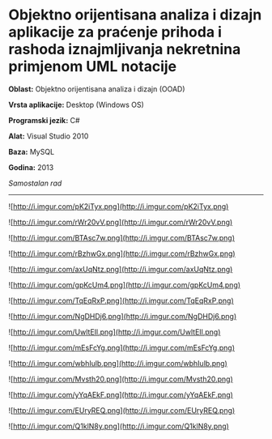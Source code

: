 # Objektno orijentisana analiza i dizajn aplikacije za praćenje prihoda i rashoda iznajmljivanja nekretnina primjenom UML notacije

**Oblast:** Objektno orijentisana analiza i dizajn (OOAD)

**Vrsta aplikacije:** Desktop (Windows OS)

**Programski jezik:** C#

**Alat:** Visual Studio 2010

**Baza:** MySQL

**Godina:** 2013

*Samostalan rad*

---


![http://i.imgur.com/pK2iTyx.png](http://i.imgur.com/pK2iTyx.png)

![http://i.imgur.com/rWr20vV.png](http://i.imgur.com/rWr20vV.png)

![http://i.imgur.com/BTAsc7w.png](http://i.imgur.com/BTAsc7w.png)

![http://i.imgur.com/rBzhwGx.png](http://i.imgur.com/rBzhwGx.png)

![http://i.imgur.com/axUqNtz.png](http://i.imgur.com/axUqNtz.png)

![http://i.imgur.com/gpKcUm4.png](http://i.imgur.com/gpKcUm4.png)

![http://i.imgur.com/TqEqRxP.png](http://i.imgur.com/TqEqRxP.png)

![http://i.imgur.com/NgDHDj6.png](http://i.imgur.com/NgDHDj6.png)

![http://i.imgur.com/UwltEIl.png](http://i.imgur.com/UwltEIl.png)

![http://i.imgur.com/mEsFcYg.png](http://i.imgur.com/mEsFcYg.png)

![http://i.imgur.com/wbhIulb.png](http://i.imgur.com/wbhIulb.png)

![http://i.imgur.com/Mvsth20.png](http://i.imgur.com/Mvsth20.png)

![http://i.imgur.com/yYqAEkF.png](http://i.imgur.com/yYqAEkF.png)

![http://i.imgur.com/EUryREQ.png](http://i.imgur.com/EUryREQ.png)

![http://i.imgur.com/Q1klN8y.png](http://i.imgur.com/Q1klN8y.png)
